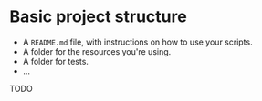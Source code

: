 # Basic project structure

* A `README.md` file, with instructions on how to use your scripts.
* A folder for the resources you're using.
* A folder for tests.
* ...

TODO

